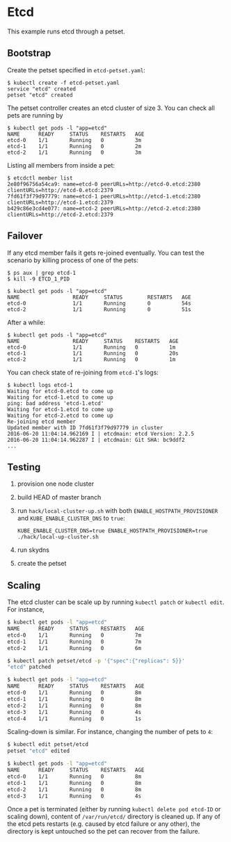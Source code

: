 # Etcd

This example runs etcd through a petset.

## Bootstrap

Create the petset specified in ``etcd-petset.yaml``:

```shell
$ kubectl create -f etcd-petset.yaml
service "etcd" created
petset "etcd" created
```

The petset controller creates an etcd cluster of size 3.
You can check all pets are running by

```shell
$ kubectl get pods -l "app=etcd"
NAME      READY     STATUS    RESTARTS   AGE
etcd-0    1/1       Running   0          3m
etcd-1    1/1       Running   0          2m
etcd-2    1/1       Running   0          3m
```

Listing all members from inside a pet:

```shell
$ etcdctl member list
2e80f96756a54ca9: name=etcd-0 peerURLs=http://etcd-0.etcd:2380 clientURLs=http://etcd-0.etcd:2379
7fd61f3f79d97779: name=etcd-1 peerURLs=http://etcd-1.etcd:2380 clientURLs=http://etcd-1.etcd:2379
b429c86e3cd4e077: name=etcd-2 peerURLs=http://etcd-2.etcd:2380 clientURLs=http://etcd-2.etcd:2379
```

## Failover

If any etcd member fails it gets re-joined eventually.
You can test the scenario by killing process of one of the pets:

```shell
$ ps aux | grep etcd-1
$ kill -9 ETCD_1_PID
```

```shell
$ kubectl get pods -l "app=etcd"
NAME                 READY     STATUS        RESTARTS   AGE
etcd-0               1/1       Running       0          54s
etcd-2               1/1       Running       0          51s
```

After a while:

```shell
$ kubectl get pods -l "app=etcd"
NAME                 READY     STATUS    RESTARTS   AGE
etcd-0               1/1       Running   0          1m
etcd-1               1/1       Running   0          20s
etcd-2               1/1       Running   0          1m
```

You can check state of re-joining from ``etcd-1``'s logs:

```shell
$ kubectl logs etcd-1
Waiting for etcd-0.etcd to come up
Waiting for etcd-1.etcd to come up
ping: bad address 'etcd-1.etcd'
Waiting for etcd-1.etcd to come up
Waiting for etcd-2.etcd to come up
Re-joining etcd member
Updated member with ID 7fd61f3f79d97779 in cluster
2016-06-20 11:04:14.962169 I | etcdmain: etcd Version: 2.2.5
2016-06-20 11:04:14.962287 I | etcdmain: Git SHA: bc9ddf2
...
```

## Testing

1. provision one node cluster
1. build HEAD of master branch
1. run ``hack/local-cluster-up.sh`` with both ``ENABLE_HOSTPATH_PROVISIONER`` and ``KUBE_ENABLE_CLUSTER_DNS`` to ``true``:

   ```shell
   KUBE_ENABLE_CLUSTER_DNS=true ENABLE_HOSTPATH_PROVISIONER=true ./hack/local-up-cluster.sh
   ```

1. run skydns
1. create the petset

## Scaling

The etcd cluster can be scale up by running ``kubectl patch`` or ``kubectl edit``. For instance,

```sh
$ kubectl get pods -l "app=etcd"
NAME      READY     STATUS    RESTARTS   AGE
etcd-0    1/1       Running   0          7m
etcd-1    1/1       Running   0          7m
etcd-2    1/1       Running   0          6m

$ kubectl patch petset/etcd -p '{"spec":{"replicas": 5}}'
"etcd" patched

$ kubectl get pods -l "app=etcd"
NAME      READY     STATUS    RESTARTS   AGE
etcd-0    1/1       Running   0          8m
etcd-1    1/1       Running   0          8m
etcd-2    1/1       Running   0          8m
etcd-3    1/1       Running   0          4s
etcd-4    1/1       Running   0          1s
```

Scaling-down is similar. For instance, changing the number of pets to ``4``:

```sh
$ kubectl edit petset/etcd
petset "etcd" edited

$ kubectl get pods -l "app=etcd"
NAME      READY     STATUS    RESTARTS   AGE
etcd-0    1/1       Running   0          8m
etcd-1    1/1       Running   0          8m
etcd-2    1/1       Running   0          8m
etcd-3    1/1       Running   0          4s
```

Once a pet is terminated (either by running ``kubectl delete pod etcd-ID`` or scaling down),
content of ``/var/run/etcd/`` directory is cleaned up.
If any of the etcd pets restarts (e.g. caused by etcd failure or any other),
the directory is kept untouched so the pet can recover from the failure.

